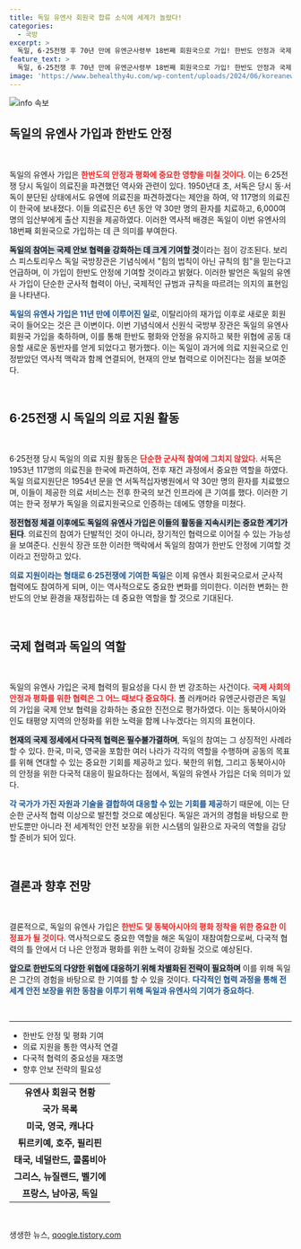 ```yaml
---
title: 독일 유엔사 회원국 합류 소식에 세계가 놀랐다!
categories:
  - 국방
excerpt: >
  독일, 6·25전쟁 후 70년 만에 유엔군사령부 18번째 회원국으로 가입! 한반도 안정과 국제 안보 협력 강화의 새로운 시대가 열립니다. 클릭해서 더 알아보세요!
feature_text: >
  독일, 6·25전쟁 후 70년 만에 유엔군사령부 18번째 회원국으로 가입! 한반도 안정과 국제 안보 협력 강화의 새로운 시대가 열립니다. 클릭해서 더 알아보세요!
image: 'https://www.behealthy4u.com/wp-content/uploads/2024/06/koreanews.jpg'
---
```


<p><img src="https://www.behealthy4u.com/wp-content/uploads/2024/06/koreanews.jpg" alt="info 속보" /></p>

<h2 data-ke-size="size26">독일의 유엔사 가입과 한반도 안정</h2>

<p data-ke-size="size16">&nbsp;</p>

<p>독일의 유엔사 가입은 <b><span style="color: #ee2323;">한반도의 안정과 평화에 중요한 영향을 미칠 것이다</span></b>. 이는 6·25전쟁 당시 독일이 의료진을 파견했던 역사와 관련이 있다. 1950년대 초, 서독은 당시 동·서독이 분단된 상태에서도 유엔에 의료진을 파견하겠다는 제안을 하여, 약 117명의 의료진이 한국에 보내졌다. 이들 의료진은 6년 동안 약 30만 명의 환자를 치료하고, 6,000여 명의 임산부에게 출산 지원을 제공하였다. 이러한 역사적 배경은 독일이 이번 유엔사의 18번째 회원국으로 가입하는 데 큰 의미를 부여한다. </p>

<p><b><span style="background-color: #21538527;">독일의 참여는 국제 안보 협력을 강화하는 데 크게 기여할 것</span></b>이라는 점이 강조된다. 보리스 피스토리우스 독일 국방장관은 기념식에서 "힘의 법칙이 아닌 규칙의 힘"을 믿는다고 언급하며, 이 가입이 한반도 안정에 기여할 것이라고 밝혔다. 이러한 발언은 독일의 유엔사 가입이 단순한 군사적 협력이 아닌, 국제적인 규범과 규칙을 따르려는 의지의 표현임을 나타낸다. </p>

<p><b><span style="color: #1a5490;">독일의 유엔사 가입은 11년 만에 이루어진 일</span></b>로, 이탈리아의 재가입 이후로 새로운 회원국이 들어오는 것은 큰 이변이다. 이번 기념식에서 신원식 국방부 장관은 독일의 유엔사회원국 가입을 축하하며, 이를 통해 한반도 평화와 안정을 유지하고 북한 위협에 공동 대응할 새로운 동반자를 얻게 되었다고 평가했다. 이는 독일이 과거에 의료 지원국으로 인정받았던 역사적 맥락과 함께 연결되어, 현재의 안보 협력으로 이어진다는 점을 보여준다.</p>

<p data-ke-size="size16">&nbsp;</p>

<h2 data-ke-size="size26">6·25전쟁 시 독일의 의료 지원 활동</h2>

<p data-ke-size="size16">&nbsp;</p>

<p>6·25전쟁 당시 독일의 의료 지원 활동은 <b><span style="color: #ee2323;">단순한 군사적 참여에 그치지 않았다</span></b>. 서독은 1953년 117명의 의료진을 한국에 파견하여, 전후 재건 과정에서 중요한 역할을 하였다. 독일 의료지원단은 1954년 문을 연 서독적십자병원에서 약 30만 명의 환자를 치료했으며, 이들이 제공한 의료 서비스는 전후 한국의 보건 인프라에 큰 기여를 했다. 이러한 기여는 한국 정부가 독일을 의료지원국으로 인증하는 데에도 영향을 미쳤다. </p>

<p><b><span style="background-color: #21538527;">정전협정 체결 이후에도 독일의 유엔사 가입은 이들의 활동을 지속시키는 중요한 계기가 된다</span></b>. 의료진의 참여가 단발적인 것이 아니라, 장기적인 협력으로 이어질 수 있는 가능성을 보여준다. 신원식 장관 또한 이러한 맥락에서 독일의 참여가 한반도 안정에 기여할 것이라고 전망하고 있다.</p>

<p><b><span style="color: #1a5490;">의료 지원이라는 형태로 6·25전쟁에 기여한 독일</span></b>은 이제 유엔사 회원국으로서 군사적 협력에도 참여하게 되며, 이는 역사적으로도 중요한 변화를 의미한다. 이러한 변화는 한반도의 안보 환경을 재정립하는 데 중요한 역할을 할 것으로 기대된다.</p>

<p data-ke-size="size16">&nbsp;</p>

<h2 data-ke-size="size26">국제 협력과 독일의 역할</h2>

<p data-ke-size="size16">&nbsp;</p>

<p>독일의 유엔사 가입은 국제 협력의 필요성을 다시 한 번 강조하는 사건이다. <b><span style="color: #ee2323;">국제 사회의 안정과 평화를 위한 협력은 그 어느 때보다 중요하다</span></b>. 폴 러캐머라 유엔군사령관은 독일의 가입을 국제 안보 협력을 강화하는 중요한 진전으로 평가하였다. 이는 동북아시아와 인도 태평양 지역의 안정화를 위한 노력을 함께 나누겠다는 의지의 표현이다. </p>

<p><b><span style="background-color: #21538527;">현재의 국제 정세에서 다국적 협력은 필수불가결하며</span></b>, 독일의 참여는 그 상징적인 사례라 할 수 있다. 한국, 미국, 영국을 포함한 여러 나라가 각각의 역할을 수행하며 공동의 목표를 위해 연대할 수 있는 중요한 기회를 제공하고 있다. 북한의 위협, 그리고 동북아시아의 안정을 위한 다국적 대응이 필요하다는 점에서, 독일의 유엔사 가입은 더욱 의미가 있다.</p>

<p><b><span style="color: #1a5490;">각 국가가 가진 자원과 기술을 결합하여 대응할 수 있는 기회를 제공</span></b>하기 때문에, 이는 단순한 군사적 협력 이상으로 발전할 것으로 예상된다. 독일은 과거의 경험을 바탕으로 한반도뿐만 아니라 전 세계적인 안전 보장을 위한 시스템의 일환으로 자국의 역할을 감당할 준비가 되어 있다.</p>

<p data-ke-size="size16">&nbsp;</p>

<h2 data-ke-size="size26">결론과 향후 전망</h2>

<p data-ke-size="size16">&nbsp;</p>

<p>결론적으로, 독일의 유엔사 가입은 <b><span style="color: #ee2323;">한반도 및 동북아시아의 평화 정착을 위한 중요한 이정표가 될 것이다</span></b>. 역사적으로도 중요한 역할을 해온 독일이 재참여함으로써, 다국적 협력의 틀 안에서 더 나은 안정과 평화를 위한 노력이 강화될 것으로 예상된다. </p>

<p><b><span style="background-color: #21538527;">앞으로 한반도의 다양한 위협에 대응하기 위해 차별화된 전략이 필요하며</span></b> 이를 위해 독일은 그간의 경험을 바탕으로 한 기여를 할 수 있을 것이다. <b><span style="color: #1a5490;">다각적인 협력 과정을 통해 전 세계 안전 보장을 위한 동참을 이루기 위해 독일과 유엔사의 기여가 중요하다</span></b>. </p>

<p data-ke-size="size16">&nbsp;</p>

<hr>

<ul>
    <li>한반도 안정 및 평화 기여</li>
    <li>의료 지원을 통한 역사적 연결</li>
    <li>다국적 협력의 중요성을 재조명</li>
    <li>향후 안보 전략의 필요성</li>
</ul>

<table>
    <tr>
        <td style="text-align: center; height: 17px;"><b>유엔사 회원국 현황</b></td>
    </tr>
    <tr>
        <td style="text-align: center; height: 17px;"><b>국가 목록</b></td>
    </tr>
    <tr>
        <td style="text-align: center; height: 17px;"><b>미국, 영국, 캐나다</b></td>
    </tr>
    <tr>
        <td style="text-align: center; height: 17px;"><b>튀르키예, 호주, 필리핀</b></td>
    </tr>
    <tr>
        <td style="text-align: center; height: 17px;"><b>태국, 네덜란드, 콜롬비아</b></td>
    </tr>
    <tr>
        <td style="text-align: center; height: 17px;"><b>그리스, 뉴질랜드, 벨기에</b></td>
    </tr>
    <tr>
        <td style="text-align: center; height: 17px;"><b>프랑스, 남아공, 독일</b></td>
    </tr>
</table>

<p data-ke-size="size16">&nbsp;</p>
생생한 뉴스, <a href="https://qoogle.tistory.com" rel="dofollow">qoogle.tistory.com</a>


